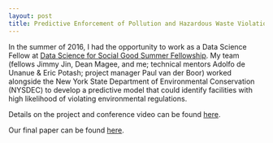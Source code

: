 ```yaml
---
layout: post
title: Predictive Enforcement of Pollution and Hazardous Waste Violations in New York State - Data Science for Social Good 2016
---
```

In the summer of 2016, I had the opportunity to work as a Data Science Fellow at [Data Science for Social Good Summer Fellowship](https://dssg.uchicago.edu/). My team (fellows Jimmy Jin, Dean Magee, and me; technical mentors Adolfo de Unanue & Eric Potash; project manager Paul van der Boor) worked alongside the New York State Department of Environmental Conservation (NYSDEC) to develop a predictive model that could identify facilities with high likelihood of violating environmental regulations.

Details on the project and conference video can be found [here](https://dssg.uchicago.edu/project/predictive-enforcement-of-pollution-and-hazardous-waste-violations-in-new-york-state/?portfolioCats=102%2C108).

Our final paper can be found [here](http://k2co3.net/assets/pdf/rcra_preprint.pdf).

